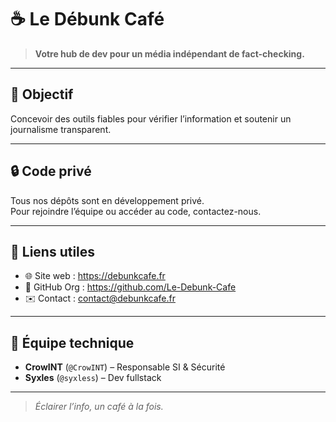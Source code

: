 # ☕ Le Débunk Café

> **Votre hub de dev pour un média indépendant de fact-checking.**

---

## 🎯 Objectif

Concevoir des outils fiables pour vérifier l’information et soutenir un journalisme transparent.

---

## 🔒 Code privé

Tous nos dépôts sont en développement privé.  
Pour rejoindre l’équipe ou accéder au code, contactez-nous.

---

## 🔗 Liens utiles

- 🌐 Site web : https://debunkcafe.fr  
- 🐙 GitHub Org : https://github.com/Le-Debunk-Cafe  
- ✉️ Contact : contact@debunkcafe.fr  

---

## 🤝 Équipe technique

- **CrowINT** (`@CrowINT`) – Responsable SI & Sécurité 
- **Syxles** (`@syxless`) – Dev fullstack

---

> *Éclairer l’info, un café à la fois.*  
